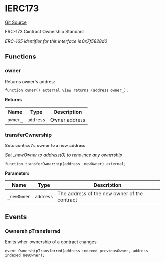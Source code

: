 # IERC173
[Git Source](https://github.com/ubiquity/ubiquity-dollar/blob/c84a9cbe167218aefb4a9feb40e2abcd74899167/src/dollar/interfaces/IERC173.sol)

ERC-173 Contract Ownership Standard

*ERC-165 identifier for this interface is 0x7f5828d0*


## Functions
### owner

Returns owner's address


```solidity
function owner() external view returns (address owner_);
```
**Returns**

|Name|Type|Description|
|----|----|-----------|
|`owner_`|`address`|Owner address|


### transferOwnership

Sets contract's owner to a new address

*Set _newOwner to address(0) to renounce any ownership*


```solidity
function transferOwnership(address _newOwner) external;
```
**Parameters**

|Name|Type|Description|
|----|----|-----------|
|`_newOwner`|`address`|The address of the new owner of the contract|


## Events
### OwnershipTransferred
Emits when ownership of a contract changes


```solidity
event OwnershipTransferred(address indexed previousOwner, address indexed newOwner);
```

